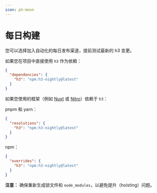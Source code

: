 ```yaml
---
icon: ph:moon
---
```


# 每日构建

您可以选择加入自动化的每日发布渠道，提前测试最新的 h3 变更。

如果您在项目中直接使用 `h3` 作为依赖：

```json
{
  "dependencies": {
    "h3": "npm:h3-nightly@latest"
  }
}
```

如果您使用的框架（例如 [Nuxt](https://nuxt.com/) 或 [Nitro](https://nitro.unjs.io/)）依赖于 `h3`：

pnpm 和 yarn：

```json
{
  "resolutions": {
    "h3": "npm:h3-nightly@latest"
  }
}
```

npm：

```json
{
  "overrides": {
    "h3": "npm:h3-nightly@latest"
  }
}
```

**注意：** 确保重新生成锁文件和 `node_modules`，以避免提升（hoisting）问题。